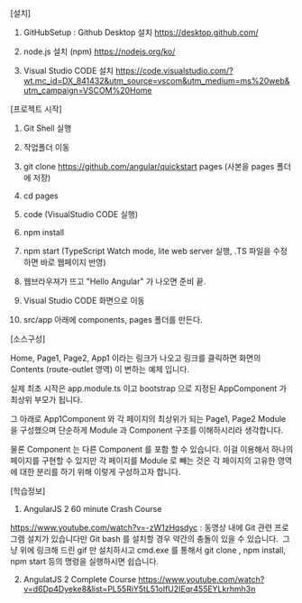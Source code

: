[설치]

1. GitHubSetup
: Github Desktop 설치
https://desktop.github.com/

2. node.js 설치 (npm)
 https://nodejs.org/ko/

3. Visual Studio CODE 설치
https://code.visualstudio.com/?wt.mc_id=DX_841432&utm_source=vscom&utm_medium=ms%20web&utm_campaign=VSCOM%20Home


[프로젝트 시작]

1. Git Shell 실행

2. 작업폴더 이동

3. git clone https://github.com/angular/quickstart pages
(사본을 pages 폴더에 저장)

4. cd pages

5. code  (VisualStudio CODE 실행)

6. npm install

7. npm start
     (TypeScript Watch mode,  lite web server 실행, .TS 파일을 수정하면 바로 웹페이지 반영)

8. 웹브라우져가 뜨고 "Hello Angular" 가 나오면 준비 끝.

9. Visual Studio CODE 화면으로 이동

10. src/app 아래에 components, pages 폴더를 만든다.


[소스구성]

​Home, Page1, Page2, App1 이라는 링크가 나오고 링크를 클릭하면 화면의 Contents (route-outlet 영역) 이 변하는 예제 입니다.

실제 최초 시작은 app.module.ts 이고 bootstrap 으로 지정된 AppComponent 가 최상위 부모가 됩니다.

그 아래로 App1Component 와 각 페이지의 최상위가 되는 Page1, Page2 Module 을 구성했으며
단순하게 Module 과 Component 구조를 이해하시리라 생각합니다.


물론 Component 는 다른 Component 를 포함 할 수 있습니다. 이걸 이용해서 하나의 페이지를 구현할 수 있지만
각 페이지를 Module 로 빼는 것은  각 페이지의 고유한 영역에 대한 분리를 하기 위해 이렇게 구성하고자 합니다.


[학습정보]
1. AngularJS 2  60 minute Crash Course

https://www.youtube.com/watch?v=-zW1zHqsdyc
: 동영상 내에 Git 관련 프로그램 설치가 있습니다만 Git bash 를 설치할 경우 약간의 충돌이 있을 수 있습니다.
​  그냥 위에 링크해 드린 gif 만 설치하시고 cmd.exe 를 통해서   git clone , npm install, npm start  등의 명령을 실행하시면 쉽습니다.

2. AngulatJS 2 Complete Course
https://www.youtube.com/watch?v=d6Dp4Dyeke8&list=PL55RiY5tL51olfU2IEqr455EYLkrhmh3n